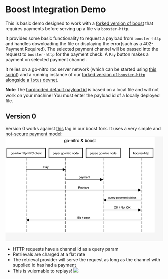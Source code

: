 # Boost Integration Demo

This is basic demo designed to work with a [forked version of boost](https://github.com/statechannels/boost) that requires payments before serving up a file via `booster-http`.

It provides some basic functionality to request a payload from `booster-http` and handles downloading the file or displaying the error(such as a 402- Payment Required). The selected payment channel will be passed into the request to `booster-http` for the payment check. A `Pay` button makes a payment on selected payment channel.

It relies on a go-nitro rpc server network (which can be started using [this script](https://github.com/statechannels/go-nitro/blob/5b8c876d34638f9c322cf332bf758f5e9c284907/scripts/start-rpc-servers.go)) and a running instance of our [forked version of `booster-http` alongside a `lotus` devnet](https://github.com/statechannels/boost).

**Note** The [hardcoded default payload id](./src/App.tsx#L43) is based on a local file and will not work on your machine! You must enter the payload id of a locally deployed file.

## Version 0

Version 0 works against [this](https://github.com/statechannels/boost/releases/tag/nitro-boost-demo-v0) tag in our boost fork. It uses a very simple and not-secure payment model:
![](./version-0-seq.png)

- HTTP requests have a channel id as a query param
- Retrievals are charged at a flat rate
- The retrieval provider will serve the request as long as the channel with supplied id has had a payment
- This is vulernable to replays!
  ![](./version-0.gif)
